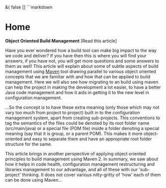 &{<nil> false <nil> <nil> [] <nil> <nil> <nil> <nil> ```markdown
# Home

**Object Oriented Build Management** [Read this article]

Have you ever wondered how a build tool can make big impact to the way we code and deliver? If you have then this is where you will find your answers, if you have not, you will get more questions and some answers to them as well! This article will explain about some of subtle aspects of build management using [Maven](https://maven.apache.org/) tool drawing parallel to various object oriented concepts that we are familiar with and how that can be applied to build management. Here we will also see how migrating to an build using maven can help the project in making the development a lot easier, to have a better Java code management and how it aids in getting it to the new level in configuration management.

...So the concept is to have these extra meaning (only those which may not vary too much from project to project) built in to the configuration management system, apart from creating sub-projects. This conventions to tag the semantics of the files could be denoted by its root folder name (src/main/java) or a special file (POM file) inside a folder denoting a special meaning (say that it is group, or a parent POM). This makes it more object-oriented and easy to separate them and have an appropriate root folder structure for the same.

This article brings in another perspective of applying object oriented principles to build management using Maven 2. In summary, we saw about how it helps in code health, configuration management restructuring and libraries management to our advantage, and all of these with our 'sub-project' thinking. It does not cover various nitty-gritty of 'how' each of them can be done using Maven...

